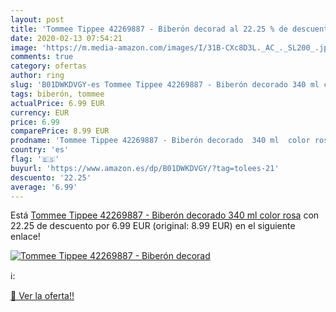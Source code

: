 ```yaml
---
layout: post
title: 'Tommee Tippee 42269887 - Biberón decorad al 22.25 % de descuento'
date: 2020-02-13 07:54:21
image: 'https://m.media-amazon.com/images/I/31B-CXc8D3L._AC_._SL200_.jpg'
comments: true
category: ofertas
author: ring
slug: 'B01DWKDVGY-es Tommee Tippee 42269887 - Biberón decorado 340 ml color rosa'
tags: biberón, tommee
actualPrice: 6.99 EUR
currency: EUR
price: 6.99
comparePrice: 8.99 EUR
prodname: 'Tommee Tippee 42269887 - Biberón decorado  340 ml  color rosa'
country: 'es'
flag: '🇪🇸'
buyurl: 'https://www.amazon.es/dp/B01DWKDVGY/?tag=tolees-21'
descuento: '22.25'
average: '6.99'
---
```


Está [Tommee Tippee 42269887 - Biberón decorado  340 ml  color rosa](https://www.amazon.es/dp/B01DWKDVGY/?tag=tolees-21) con 22.25 de descuento por 6.99 EUR (original: 8.99 EUR) en el siguiente enlace!

[![Tommee Tippee 42269887 - Biberón decorad](https://m.media-amazon.com/images/I/31B-CXc8D3L._AC_._SL200_.jpg)](https://www.amazon.es/dp/B01DWKDVGY/?tag=tolees-21)

ℹ️:


[🛒 Ver la oferta!!](https://www.amazon.es/dp/B01DWKDVGY/?tag=tolees-21)
